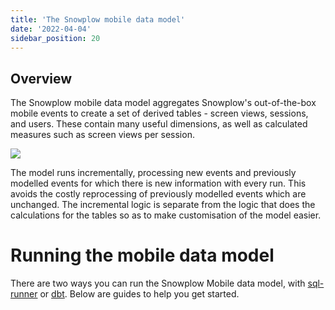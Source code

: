 ```yaml
---
title: 'The Snowplow mobile data model'
date: '2022-04-04'
sidebar_position: 20
---
```


## Overview

The Snowplow mobile data model aggregates Snowplow's out-of-the-box mobile events to create a set of derived tables - screen views, sessions, and users. These contain many useful dimensions, as well as calculated measures such as screen views per session.

![](images/Screenshot-2022-03-25-at-10.50.33.png)

The model runs incrementally, processing new events and previously modelled events for which there is new information with every run. This avoids the costly reprocessing of previously modelled events which are unchanged. The incremental logic is separate from the logic that does the calculations for the tables so as to make customisation of the model easier.

# Running the mobile data model

There are two ways you can run the Snowplow Mobile data model, with [sql-runner](https://github.com/snowplow/sql-runner) or [dbt](https://github.com/dbt-labs/dbt). Below are guides to help you get started.
